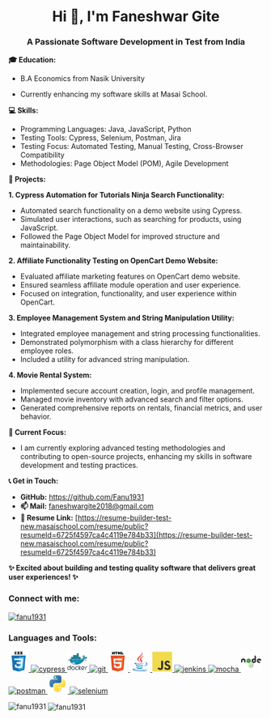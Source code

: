 <h1 align="center">Hi 👋, I'm Faneshwar Gite</h1>
<h3 align="center">A Passionate Software Development in Test from India</h3>

**🎓 Education:**

- B.A Economics from Nasik University

- Currently enhancing my software skills at Masai School.

**💻 Skills:**
- Programming Languages: Java, JavaScript, Python
- Testing Tools: Cypress, Selenium, Postman, Jira
- Testing Focus: Automated Testing, Manual Testing, Cross-Browser Compatibility
- Methodologies: Page Object Model (POM), Agile Development

**🚀 Projects:**

**1. Cypress Automation for Tutorials Ninja Search Functionality:**
- Automated search functionality on a demo
  website using Cypress.
- Simulated user interactions, such as searching
  for products, using JavaScript.
- Followed the Page Object Model for improved
  structure and maintainability.

**2. Affiliate Functionality Testing on OpenCart Demo Website:**
- Evaluated affiliate marketing features on
  OpenCart demo website.
- Ensured seamless affiliate module operation and
  user experience.
- Focused on integration, functionality, and user
  experience within OpenCart.

**3. Employee Management System and String Manipulation Utility:**
- Integrated employee management and string
  processing functionalities.
- Demonstrated polymorphism with a class
  hierarchy for different employee roles.
- Included a utility for advanced string
  manipulation.

**4. Movie Rental System:**
- Implemented secure account creation, login, and
  profile management.
- Managed movie inventory with advanced search
  and filter options.
- Generated comprehensive reports on rentals,
  financial metrics, and user behavior.


**🌱 Current Focus:**
- I am currently exploring advanced testing methodologies and contributing to open-source projects, enhancing my skills in software development and testing practices.

**📞 Get in Touch:**
- **GitHub:** https://github.com/Fanu1931
- **📫 Mail:** faneshwargite2018@gmail.com
- **📄 Resume Link:** [https://resume-builder-test-new.masaischool.com/resume/public?resumeId=6725f4597ca4c4119e784b33](https://resume-builder-test-new.masaischool.com/resume/public?resumeId=6725f4597ca4c4119e784b33)

**✨ Excited about building and testing quality software that delivers great user experiences! ✨**


<h3 align="left">Connect with me:</h3>
<p align="left">
<a href="https://linkedin.com/in/fanu1931" target="blank"><img align="center" src="https://raw.githubusercontent.com/rahuldkjain/github-profile-readme-generator/master/src/images/icons/Social/linked-in-alt.svg" alt="fanu1931" height="30" width="40" /></a>
</p>

<h3 align="left">Languages and Tools:</h3>
<p align="left"> <a href="https://www.w3schools.com/css/" target="_blank" rel="noreferrer"> <img src="https://raw.githubusercontent.com/devicons/devicon/master/icons/css3/css3-original-wordmark.svg" alt="css3" width="40" height="40"/> </a> <a href="https://www.cypress.io" target="_blank" rel="noreferrer"> <img src="https://raw.githubusercontent.com/simple-icons/simple-icons/6e46ec1fc23b60c8fd0d2f2ff46db82e16dbd75f/icons/cypress.svg" alt="cypress" width="40" height="40"/> </a> <a href="https://www.docker.com/" target="_blank" rel="noreferrer"> <img src="https://raw.githubusercontent.com/devicons/devicon/master/icons/docker/docker-original-wordmark.svg" alt="docker" width="40" height="40"/> </a> <a href="https://git-scm.com/" target="_blank" rel="noreferrer"> <img src="https://www.vectorlogo.zone/logos/git-scm/git-scm-icon.svg" alt="git" width="40" height="40"/> </a> <a href="https://www.w3.org/html/" target="_blank" rel="noreferrer"> <img src="https://raw.githubusercontent.com/devicons/devicon/master/icons/html5/html5-original-wordmark.svg" alt="html5" width="40" height="40"/> </a> <a href="https://www.java.com" target="_blank" rel="noreferrer"> <img src="https://raw.githubusercontent.com/devicons/devicon/master/icons/java/java-original.svg" alt="java" width="40" height="40"/> </a> <a href="https://developer.mozilla.org/en-US/docs/Web/JavaScript" target="_blank" rel="noreferrer"> <img src="https://raw.githubusercontent.com/devicons/devicon/master/icons/javascript/javascript-original.svg" alt="javascript" width="40" height="40"/> </a> <a href="https://www.jenkins.io" target="_blank" rel="noreferrer"> <img src="https://www.vectorlogo.zone/logos/jenkins/jenkins-icon.svg" alt="jenkins" width="40" height="40"/> </a> <a href="https://mochajs.org" target="_blank" rel="noreferrer"> <img src="https://www.vectorlogo.zone/logos/mochajs/mochajs-icon.svg" alt="mocha" width="40" height="40"/> </a> <a href="https://nodejs.org" target="_blank" rel="noreferrer"> <img src="https://raw.githubusercontent.com/devicons/devicon/master/icons/nodejs/nodejs-original-wordmark.svg" alt="nodejs" width="40" height="40"/> </a> <a href="https://postman.com" target="_blank" rel="noreferrer"> <img src="https://www.vectorlogo.zone/logos/getpostman/getpostman-icon.svg" alt="postman" width="40" height="40"/> </a> <a href="https://www.python.org" target="_blank" rel="noreferrer"> <img src="https://raw.githubusercontent.com/devicons/devicon/master/icons/python/python-original.svg" alt="python" width="40" height="40"/> </a> <a href="https://www.selenium.dev" target="_blank" rel="noreferrer"> <img src="https://raw.githubusercontent.com/detain/svg-logos/780f25886640cef088af994181646db2f6b1a3f8/svg/selenium-logo.svg" alt="selenium" width="40" height="40"/> </a> </p>

<p><img align="left" src="https://github-readme-stats.vercel.app/api/top-langs?username=fanu1931&show_icons=true&locale=en&layout=compact" alt="fanu1931" /></p>

<p>&nbsp;<img align="center" src="https://github-readme-stats.vercel.app/api?username=fanu1931&show_icons=true&locale=en" alt="fanu1931" /></p>
